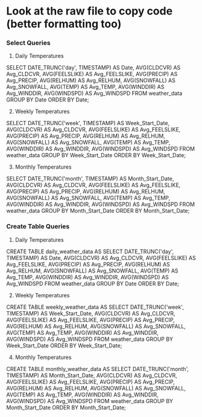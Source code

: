 # Look at the raw file to copy code (better formatting too)
### Select Queries
1. Daily Temperatures

SELECT 
    DATE_TRUNC('day', TIMESTAMP) AS Date,
    AVG(CLDCVR) AS Avg_CLDCVR,
    AVG(FEELSLIKE) AS Avg_FEELSLIKE,
    AVG(PRECIP) AS Avg_PRECIP,
    AVG(RELHUM) AS Avg_RELHUM,
    AVG(SNOWFALL) AS Avg_SNOWFALL,
    AVG(TEMP) AS Avg_TEMP,
    AVG(WINDDIR) AS Avg_WINDDIR,
    AVG(WINDSPD) AS Avg_WINDSPD
FROM 
    weather_data
GROUP BY 
    Date
ORDER BY 
    Date;


2. Weekly Temperatures

SELECT 
    DATE_TRUNC('week', TIMESTAMP) AS Week_Start_Date,
    AVG(CLDCVR) AS Avg_CLDCVR,
    AVG(FEELSLIKE) AS Avg_FEELSLIKE,
    AVG(PRECIP) AS Avg_PRECIP,
    AVG(RELHUM) AS Avg_RELHUM,
    AVG(SNOWFALL) AS Avg_SNOWFALL,
    AVG(TEMP) AS Avg_TEMP,
    AVG(WINDDIR) AS Avg_WINDDIR,
    AVG(WINDSPD) AS Avg_WINDSPD
FROM 
    weather_data
GROUP BY 
    Week_Start_Date
ORDER BY 
    Week_Start_Date;


3. Monthly Temperatures

SELECT 
    DATE_TRUNC('month', TIMESTAMP) AS Month_Start_Date,
    AVG(CLDCVR) AS Avg_CLDCVR,
    AVG(FEELSLIKE) AS Avg_FEELSLIKE,
    AVG(PRECIP) AS Avg_PRECIP,
    AVG(RELHUM) AS Avg_RELHUM,
    AVG(SNOWFALL) AS Avg_SNOWFALL,
    AVG(TEMP) AS Avg_TEMP,
    AVG(WINDDIR) AS Avg_WINDDIR,
    AVG(WINDSPD) AS Avg_WINDSPD
FROM 
    weather_data
GROUP BY 
    Month_Start_Date
ORDER BY 
    Month_Start_Date;


### Create Table Queries

1. Daily Temperatures

CREATE TABLE daily_weather_data AS
SELECT
    DATE_TRUNC('day', TIMESTAMP) AS Date,
    AVG(CLDCVR) AS Avg_CLDCVR,
    AVG(FEELSLIKE) AS Avg_FEELSLIKE,
    AVG(PRECIP) AS Avg_PRECIP,
    AVG(RELHUM) AS Avg_RELHUM,
    AVG(SNOWFALL) AS Avg_SNOWFALL,
    AVG(TEMP) AS Avg_TEMP,
    AVG(WINDDIR) AS Avg_WINDDIR,
    AVG(WINDSPD) AS Avg_WINDSPD
FROM weather_data
GROUP BY Date
ORDER BY Date;

2. Weekly Temperatures

CREATE TABLE weekly_weather_data AS
SELECT 
    DATE_TRUNC('week', TIMESTAMP) AS Week_Start_Date,
    AVG(CLDCVR) AS Avg_CLDCVR,
    AVG(FEELSLIKE) AS Avg_FEELSLIKE,
    AVG(PRECIP) AS Avg_PRECIP,
    AVG(RELHUM) AS Avg_RELHUM,
    AVG(SNOWFALL) AS Avg_SNOWFALL,
    AVG(TEMP) AS Avg_TEMP,
    AVG(WINDDIR) AS Avg_WINDDIR,
    AVG(WINDSPD) AS Avg_WINDSPD
FROM 
    weather_data
GROUP BY 
    Week_Start_Date
ORDER BY 
    Week_Start_Date;


4. Monthly Temperatures

CREATE TABLE monthly_weather_data AS
SELECT 
    DATE_TRUNC('month', TIMESTAMP) AS Month_Start_Date,
    AVG(CLDCVR) AS Avg_CLDCVR,
    AVG(FEELSLIKE) AS Avg_FEELSLIKE,
    AVG(PRECIP) AS Avg_PRECIP,
    AVG(RELHUM) AS Avg_RELHUM,
    AVG(SNOWFALL) AS Avg_SNOWFALL,
    AVG(TEMP) AS Avg_TEMP,
    AVG(WINDDIR) AS Avg_WINDDIR,
    AVG(WINDSPD) AS Avg_WINDSPD
FROM 
    weather_data
GROUP BY 
    Month_Start_Date
ORDER BY 
    Month_Start_Date;

